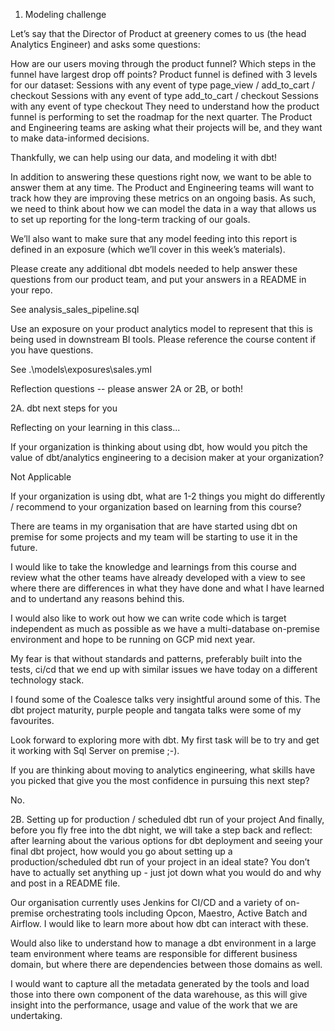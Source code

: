 1. Modeling challenge

Let’s say that the Director of Product at greenery comes to us (the head Analytics Engineer) and asks some questions:

How are our users moving through the product funnel?
Which steps in the funnel have largest drop off points?
Product funnel is defined with 3 levels for our dataset:
Sessions with any event of type page_view / add_to_cart / checkout
Sessions with any event of type add_to_cart / checkout
Sessions with any event of type checkout
They need to understand how the product funnel is performing to set the roadmap for the next quarter. The Product and Engineering teams are asking what their projects will be, and they want to make data-informed decisions.

Thankfully, we can help using our data, and modeling it with dbt!

In addition to answering these questions right now, we want to be able to answer them at any time. The Product and Engineering teams will want to track how they are improving these metrics on an ongoing basis. As such, we need to think about how we can model the data in a way that allows us to set up reporting for the long-term tracking of our goals.

We’ll also want to make sure that any model feeding into this report is defined in an exposure (which we’ll cover in this week’s materials).

Please create any additional dbt models needed to help answer these questions from our product team, and put your answers in a README in your repo.

See analysis_sales_pipeline.sql

Use an exposure on your product analytics model to represent that this is being used in downstream BI tools. Please reference the course content if you have questions.

See .\models\exposures\sales.yml

Reflection questions -- please answer 2A or 2B, or both!

2A. dbt next steps for you

Reflecting on your learning in this class...

If your organization is thinking about using dbt, how would you pitch the value of dbt/analytics engineering to a decision maker at your organization?

Not Applicable

If your organization is using dbt, what are 1-2 things you might do differently / recommend to your organization based on learning from this course?

There are teams in my organisation that are have started using dbt on premise for some projects and my team will be starting to use it in the future.

I would like to take the knowledge and learnings from this course and review what the other teams have already developed with a view to see where there are differences in what they have done and what I have learned and to undertand any reasons behind this.

I would also like to work out how we can write code which is target independent as much as possible as we have a multi-database on-premise environment and hope to be running on GCP mid next year.

My fear is that without standards and patterns, preferably built into the tests, ci/cd that we end up with similar issues we have today on a different technology stack.

I found some of the Coalesce talks very insightful around some of this. The dbt project maturity, purple people and tangata talks were some of my favourites.

Look forward to exploring more with dbt. My first task will be to try and get it working with Sql Server on premise ;-).

If you are thinking about moving to analytics engineering, what skills have you picked that give you the most confidence in pursuing this next step?

No.

2B. Setting up for production / scheduled dbt run of your project And finally, before you fly free into the dbt night, we will take a step back and reflect: after learning about the various options for dbt deployment and seeing your final dbt project, how would you go about setting up a production/scheduled dbt run of your project in an ideal state? You don’t have to actually set anything up - just jot down what you would do and why and post in a README file.

Our organisation currently uses Jenkins for CI/CD and a variety of on-premise orchestrating tools including Opcon, Maestro, Active Batch and Airflow. I would like to learn more about how dbt can interact with these.

Would also like to understand how to manage a dbt environment in a large team environment where teams are responsible for different business domain, but where there are dependencies between those domains as well.

I would want to capture all the metadata generated by the tools and load those into there own component of the data warehouse, as this will give insight into the performance, usage and value of the work that we are undertaking.


